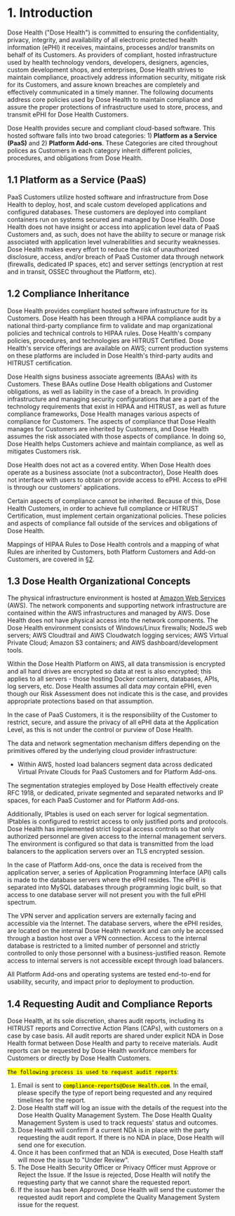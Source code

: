 # 1. Introduction

Dose Health ("Dose Health") is committed to ensuring the confidentiality, privacy, integrity, and availability of all electronic protected health information (ePHI) it receives, maintains, processes and/or transmits on behalf of its Customers. As providers of compliant, hosted infrastructure used by health technology vendors, developers, designers, agencies, custom development shops, and enterprises, Dose Health strives to maintain compliance, proactively address information security, mitigate risk for its Customers, and assure known breaches are completely and effectively communicated in a timely manner. The following documents address core policies used by Dose Health to maintain compliance and assure the proper protections of infrastructure used to store, process, and transmit ePHI for Dose Health Customers.

Dose Health provides secure and compliant cloud-based software. This hosted software falls into two broad categories: 1) **Platform as a Service (PaaS)** and 2) **Platform Add-ons**. These Categories are cited throughout polices as Customers in each category inherit different policies, procedures, and obligations from Dose Health.

## 1.1 Platform as a Service (PaaS)

PaaS Customers utilize hosted software and infrastructure from Dose Health to deploy, host, and scale custom developed applications and configured databases. These customers are deployed into compliant containers run on systems secured and managed by Dose Health. Dose Health does not have insight or access into application level data of PaaS Customers and, as such, does not have the ability to secure or manage risk associated with application level vulnerabilities and security weaknesses. Dose Health makes every effort to reduce the risk of unauthorized disclosure, access, and/or breach of PaaS Customer data through network (firewalls, dedicated IP spaces, etc) and server settings (encryption at rest and in transit, OSSEC throughout the Platform, etc).

## 1.2 Compliance Inheritance

Dose Health provides compliant hosted software infrastructure for its Customers. Dose Health has been through a HIPAA compliance audit by a national third-party compliance firm to validate and map organizational policies and technical controls to HIPAA rules. Dose Health's company policies, procedures, and technologies are HITRUST Certified. Dose Health's service offerings are available on AWS; current production systems on these platforms are included in Dose Health's third-party audits and HITRUST certification.

Dose Health signs business associate agreements (BAAs) with its Customers. These BAAs outline Dose Health obligations and Customer obligations, as well as liability in the case of a breach. In providing infrastructure and managing security configurations that are a part of the technology requirements that exist in HIPAA and HITRUST, as well as future compliance frameworks, Dose Health manages various aspects of compliance for Customers. The aspects of compliance that Dose Health manages for Customers are inherited by Customers, and Dose Health assumes the risk associated with those aspects of compliance. In doing so, Dose Health helps Customers achieve and maintain compliance, as well as mitigates Customers risk.

Dose Health does not act as a covered entity. When Dose Health does operate as a business associate (not a subcontractor), Dose Health does not interface with users to obtain or provide access to ePHI. Access to ePHI is through our customers' applications.

Certain aspects of compliance cannot be inherited. Because of this, Dose Health Customers, in order to achieve full compliance or HITRUST Certification, must implement certain organizational policies. These policies and aspects of compliance fall outside of the services and obligations of Dose Health.

Mappings of HIPAA Rules to Dose Health controls and a mapping of what Rules are inherited by Customers, both Platform Customers and Add-on Customers, are covered in [§2](#2.-hipaa-inheritance).

## 1.3 Dose Health Organizational Concepts

The physical infrastructure environment is hosted at [Amazon Web Services](https://aws.amazon.com/) (AWS). The network components and supporting network infrastructure are contained within the AWS infrastructures and managed by AWS. Dose Health does not have physical access into the network components. The Dose Health environment consists of Windows/Linux firewalls; NodeJS web servers; AWS Cloudtrail and AWS Cloudwatch logging services; AWS Virtual Private Cloud;  Amazon S3 containers; and AWS dashboard/development tools.

Within the Dose Health Platform on AWS, all data transmission is encrypted and all hard drives are encrypted so data at rest is also encrypted; this applies to all servers - those hosting Docker containers, databases, APIs, log servers, etc. Dose Health assumes all data *may* contain ePHI, even though our Risk Assessment does not indicate this is the case, and provides appropriate protections based on that assumption.

In the case of PaaS Customers, it is the responsibility of the Customer to restrict, secure, and assure the privacy of all ePHI data at the Application Level, as this is not under the control or purview of Dose Health.

The data and network segmentation mechanism differs depending on the primitives offered by the underlying cloud provider infrastructure:

* Within AWS, hosted load balancers segment data across dedicated Virtual Private Clouds for PaaS Customers and for Platform Add-ons.

The segmentation strategies employed by Dose Health effectively create RFC 1918, or dedicated, private segmented and separated networks and IP spaces, for each PaaS Customer and for Platform Add-ons.

Additionally, IPtables is used on each server for logical segmentation. IPtables is configured to restrict access to only justified ports and protocols. Dose Health has implemented strict logical access controls so that only authorized personnel are given access to the internal management servers. The environment is configured so that data is transmitted from the load balancers to the application servers over an TLS encrypted session.

In the case of Platform Add-ons, once the data is received from the application server, a series of Application Programming Interface (API) calls is made to the database servers where the ePHI resides. The ePHI is separated into MySQL databases through programming logic built, so that access to one database server will not present you with the full ePHI spectrum.

The VPN server and application servers are externally facing and accessible via the Internet. The database servers, where the ePHI resides, are located on the internal Dose Health network and can only be accessed through a bastion host over a VPN connection. Access to the internal database is restricted to a limited number of personnel and strictly controlled to only those personnel with a business-justified reason. Remote access to internal servers is not accessible except through load balancers.

All Platform Add-ons and operating systems are tested end-to-end for usability, security, and impact prior to deployment to production.

## 1.4 Requesting Audit and Compliance Reports

Dose Health, at its sole discretion, shares audit reports, including its HITRUST reports and Corrective Action Plans (CAPs), with customers on a case by case basis. All audit reports are shared under explicit NDA in Dose Health format between Dose Health and party to receive materials. Audit reports can be requested by Dose Health workforce members for Customers or directly by Dose Health Customers.

<mark>`The following process is used to request audit reports`</mark>:

1. Email is sent to <mark>`compliance-reports@Dose Health.com`</mark>. In the email, please specify the type of report being requested and any required timelines for the report.
2. Dose Health staff will log an issue with the details of the request into the Dose Health Quality Management System. The Dose Health Quality Management System is used to track requests' status and outcomes.
3. Dose Health will confirm if a current NDA is in place with the party requesting the audit report. If there is no NDA in place, Dose Health will send one for execution.
4. Once it has been confirmed that an NDA is executed, Dose Health staff will move the issue to "Under Review".
5. The Dose Health Security Officer or Privacy Officer must Approve or Reject the Issue. If the Issue is rejected, Dose Health will notify the requesting party that we cannot share the requested report.
6. If the issue has been Approved, Dose Health will send the customer the requested audit report and complete the Quality Management System issue for the request.
